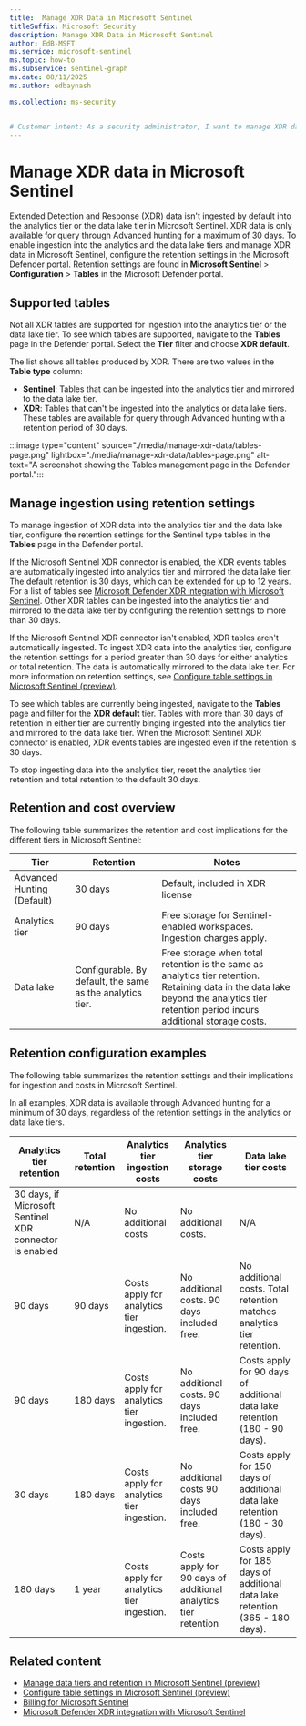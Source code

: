 ```yaml
---  
title:  Manage XDR Data in Microsoft Sentinel
titleSuffix: Microsoft Security  
description: Manage XDR Data in Microsoft Sentinel
author: EdB-MSFT  
ms.service: microsoft-sentinel  
ms.topic: how-to
ms.subservice: sentinel-graph
ms.date: 08/11/2025
ms.author: edbaynash  

ms.collection: ms-security  


# Customer intent: As a security administrator, I want to manage XDR data in Microsoft Sentinel, so that I can ensure relevant data is available for investigation and analysis.
---  
```

 


# Manage XDR data in Microsoft Sentinel

Extended Detection and Response (XDR) data isn't ingested by default into the analytics tier or the data lake tier in Microsoft Sentinel. XDR data is only available for query through Advanced hunting for a maximum of 30 days. To enable ingestion into the analytics and the data lake tiers and manage XDR data in Microsoft Sentinel, configure the retention settings in the Microsoft Defender portal. Retention settings are found in  **Microsoft Sentinel** > **Configuration** > **Tables** in the Microsoft Defender portal.

## Supported tables

Not all XDR tables are supported for ingestion into the analytics tier or the data lake tier. To see which tables are supported, navigate to the **Tables** page in the Defender portal. Select the **Tier** filter and choose **XDR default**.

The list shows all tables produced by XDR. There are two values in the **Table type** column:
+ **Sentinel**: Tables that can be ingested into the analytics tier and mirrored to the data lake tier.
+ **XDR**: Tables that can't be ingested into the analytics or data lake tiers. These tables are available for query through Advanced hunting with a retention period of 30 days.

:::image type="content" source="./media/manage-xdr-data/tables-page.png" lightbox="./media/manage-xdr-data/tables-page.png" alt-text="A screenshot showing the Tables management page in the Defender portal.":::

## Manage ingestion using retention settings

To manage ingestion of XDR data into the analytics tier and the data lake tier, configure the retention settings for the Sentinel type tables in the **Tables** page in the Defender portal. 

If the Microsoft Sentinel XDR connector is enabled, the XDR events tables are automatically ingested into analytics tier and mirrored the data lake tier. The default retention is 30 days, which can be extended for up to 12 years. For a list of tables see [Microsoft Defender XDR integration with Microsoft Sentinel](../connect-microsoft-365-defender.md?tabs=MDE#connect-events). Other XDR tables can be ingested into the analytics tier and mirrored to the data lake tier by configuring the retention settings to more than 30 days.

If the Microsoft Sentinel XDR connector isn't enabled, XDR tables aren't automatically ingested. To ingest XDR data into the analytics tier, configure the retention settings for a period greater than 30 days for either analytics or total retention. The data is automatically mirrored to the data lake tier.  For more information on retention settings, see [Configure table settings in Microsoft Sentinel (preview)](../manage-table-tiers-retention.md).

To see which tables are currently being ingested, navigate to the **Tables** page and filter for the **XDR default** tier. Tables with more than 30 days of retention in either tier are currently binging ingested into the analytics tier and mirrored to the data lake tier. When the Microsoft Sentinel XDR connector is enabled, XDR events tables are ingested even if the retention is 30 days.

To stop ingesting data into the analytics tier, reset the analytics tier retention and total retention to the default 30 days.

## Retention and cost overview

The following table summarizes the retention and cost implications for the different tiers in Microsoft Sentinel:

|Tier|	Retention| Notes|
|---|---|---|
|Advanced Hunting (Default)|	30 days	| Default,  included in XDR license|
|Analytics tier | 90 days | Free storage for Sentinel-enabled workspaces. Ingestion charges apply.|
|Data lake	| Configurable. By default, the same as the analytics tier. | Free storage when total retention is the same as analytics tier retention. Retaining data in the data lake beyond the analytics tier retention period incurs additional storage costs.|




## Retention configuration examples

The following table summarizes the retention settings and their implications for ingestion and costs in Microsoft Sentinel.

In all examples, XDR data is available through Advanced hunting for a minimum of 30 days, regardless of the retention settings in the analytics or data lake tiers.

 Analytics tier retention | Total retention |  Analytics tier ingestion costs| Analytics tier storage costs | Data lake tier costs |
|---|---|---|---|---|
| 30 days, if Microsoft Sentinel XDR connector is enabled | N/A | No additional costs | No additional costs. | N/A |
| 90 days | 90 days | Costs apply for analytics tier ingestion. | No additional costs. 90 days included free. | No additional costs. Total retention matches analytics tier retention.|
| 90 days | 180 days | Costs apply for analytics tier ingestion. | No additional costs. 90 days included free. | Costs apply for 90 days of additional data lake retention (180 - 90 days). |
| 30 days | 180 days | Costs apply for analytics tier ingestion. | No additional costs 90 days included free. | Costs apply for 150 days of additional data lake retention (180 - 30 days).|
| 180 days | 1 year | Costs apply for analytics tier ingestion. | Costs apply for 90 days of additional analytics tier retention | Costs apply for 185 days of additional data lake retention (365 - 180 days). |

## Related content    

- [Manage data tiers and retention in Microsoft Sentinel (preview)](../manage-data-overview.md)
- [Configure table settings in Microsoft Sentinel (preview)](../manage-table-tiers-retention.md)
- [Billing for Microsoft Sentinel](../billing.md)
- [Microsoft Defender XDR integration with Microsoft Sentinel](../connect-microsoft-365-defender.md?tabs=MDE#connect-events)
